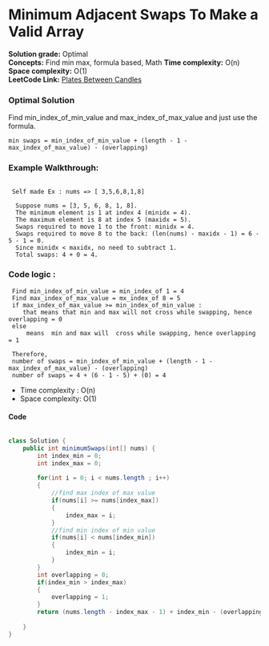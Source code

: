 # Minimum Adjacent Swaps To Make a Valid Array

**Solution grade:** Optimal  
**Concepts:** Find min max, formula based, Math
**Time complexity:** O(n)  <br>
**Space complexity:** O(1)  <br>
**LeetCode Link:** [Plates Between Candles](https://leetcode.com/problems/plates-between-candles/) <br>



### Optimal Solution

 Find min_index_of_min_value and max_index_of_max_value and just use the formula.
 ```
 min swaps = min_index_of_min_value + (length - 1 - max_index_of_max_value) - (overlapping)
 ```
### Example Walkthrough:
```

 Self made Ex : nums => [ 3,5,6,8,1,8]

  Suppose nums = [3, 5, 6, 8, 1, 8].
  The minimum element is 1 at index 4 (minidx = 4).
  The maximum element is 8 at index 5 (maxidx = 5).
  Swaps required to move 1 to the front: minidx = 4.
  Swaps required to move 8 to the back: (len(nums) - maxidx - 1) = 6 - 5 - 1 = 0.
  Since minidx < maxidx, no need to subtract 1.
  Total swaps: 4 + 0 = 4.
```
### Code logic :
```
 Find min_index_of_min_value = min_index_of 1 = 4
 Find max_index_of_max_value = mx_index_of 8 = 5
 if max_index_of_max_value >= min_index_of_min_value : 
    that means that min and max will not cross while swapping, hence overlapping = 0
 else
     means  min and max will  cross while swapping, hence overlapping = 1
 
 Therefore, 
 number of swaps = min_index_of_min_value + (length - 1 - max_index_of_max_value) - (overlapping)
 number of swaps = 4 + (6 - 1 - 5) + (0) = 4

```




- Time complexity : O(n) 
- Space complexity: O(1)


####  Code

```java

class Solution {
    public int minimumSwaps(int[] nums) {
        int index_min = 0;
        int index_max = 0;
        
        for(int i = 0; i < nums.length ; i++)
        {
            //find max index of max value
            if(nums[i] >= nums[index_max])
            {
                index_max = i;
            }
            //find min index of min value
            if(nums[i] < nums[index_min])
            {
                index_min = i;
            }
        }
        int overlapping = 0;
        if(index_min > index_max) 
        {
            overlapping = 1;
        }
        return (nums.length - index_max - 1) + index_min - (overlapping);
        
    }
}


```
